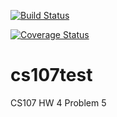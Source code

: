 [![Build Status](https://travis-ci.com/github/sarzeng/cs107test)](https://travis-ci.com/github/sarzeng/cs107test)

[![Coverage Status](https://codecov.io/gh/sarzeng/cs107test)](https://codecov.io/gh/sarzeng/cs107test)

# cs107test
CS107 HW 4 Problem 5


